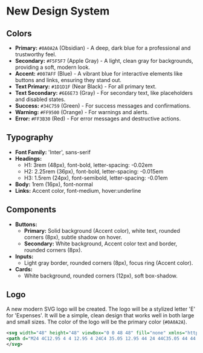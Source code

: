 # New Design System

## Colors

- **Primary:** `#0A0A2A` (Obsidian) - A deep, dark blue for a professional and trustworthy feel.
- **Secondary:** `#F5F5F7` (Apple Gray) - A light, clean gray for backgrounds, providing a soft, modern look.
- **Accent:** `#007AFF` (Blue) - A vibrant blue for interactive elements like buttons and links, ensuring they stand out.
- **Text Primary:** `#1D1D1F` (Near Black) - For all primary text.
- **Text Secondary:** `#6E6E73` (Gray) - For secondary text, like placeholders and disabled states.
- **Success:** `#34C759` (Green) - For success messages and confirmations.
- **Warning:** `#FF9500` (Orange) - For warnings and alerts.
- **Error:** `#FF3B30` (Red) - For error messages and destructive actions.

## Typography

- **Font Family:** 'Inter', sans-serif
- **Headings:**
  - H1: 3rem (48px), font-bold, letter-spacing: -0.02em
  - H2: 2.25rem (36px), font-bold, letter-spacing: -0.015em
  - H3: 1.5rem (24px), font-semibold, letter-spacing: -0.01em
- **Body:** 1rem (16px), font-normal
- **Links:** Accent color, font-medium, hover:underline

## Components

- **Buttons:**
  - **Primary:** Solid background (Accent color), white text, rounded corners (8px), subtle shadow on hover.
  - **Secondary:** White background, Accent color text and border, rounded corners (8px).
- **Inputs:**
  - Light gray border, rounded corners (8px), focus ring (Accent color).
- **Cards:**
  - White background, rounded corners (12px), soft box-shadow.

## Logo

A new modern SVG logo will be created. The logo will be a stylized letter 'E' for 'Expenses'.
It will be a simple, clean design that works well in both large and small sizes.
The color of the logo will be the primary color (`#0A0A2A`).

```svg
<svg width="48" height="48" viewBox="0 0 48 48" fill="none" xmlns="http://www.w3.org/2000/svg">
<path d="M24 4C12.95 4 4 12.95 4 24C4 35.05 12.95 44 24 44C35.05 44 44 35.05 44 24C44 12.95 35.05 4 24 4ZM24 34H16V30H24V26H16V22H24V18H16V14H28V34H24Z" fill="#0A0A2A"/>
</svg>
```
